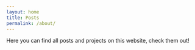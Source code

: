 ```yaml
---
layout: home
title: Posts
permalink: /about/
---
```


Here you can find all posts and projects on this website, check them out!